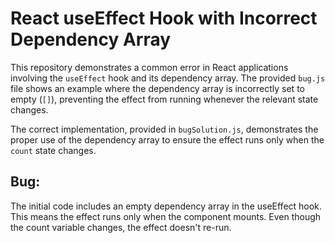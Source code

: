 # React useEffect Hook with Incorrect Dependency Array

This repository demonstrates a common error in React applications involving the `useEffect` hook and its dependency array.  The provided `bug.js` file shows an example where the dependency array is incorrectly set to empty (`[]`), preventing the effect from running whenever the relevant state changes.

The correct implementation, provided in `bugSolution.js`, demonstrates the proper use of the dependency array to ensure the effect runs only when the `count` state changes.

## Bug:
The initial code includes an empty dependency array in the useEffect hook. This means the effect runs only when the component mounts. Even though the count variable changes, the effect doesn't re-run.